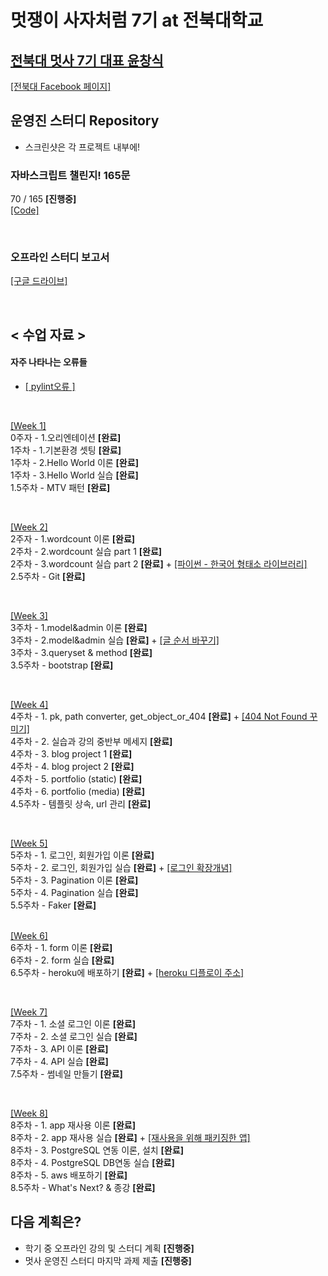 # 멋쟁이 사자처럼 7기 at 전북대학교

## [전북대 멋사 7기 대표 **윤창식**](https://github.com/CaesiumY)

[[전북대 Facebook 페이지]](https://www.facebook.com/likelioncbnu/)

## 운영진 스터디 Repository

- 스크린샷은 각 프로젝트 내부에!

### 자바스크립트 챌린지! 165문

70 / 165 **[진행중]** <br>
[[Code]](https://github.com/CaesiumY/python-django_with_Likelion/tree/master/Javascript_Challenge)

<br/>

### 오프라인 스터디 보고서

[[구글 드라이브]](https://drive.google.com/drive/u/0/folders/1-JFqYxuwCFr2RpFy9KkNAsX3qs7vvxDT)

<br/>

## < 수업 자료 >

#### 자주 나타나는 오류들

- [[ pylint오류 ]](https://class.likelion.org/board/question/81)

<br/>

[[Week 1]](https://github.com/CaesiumY/python-django_with_Likelion/tree/master/firstsite)<br/>
0주자 - 1.오리엔테이션 **[완료]**<br/>
1주차 - 1.기본환경 셋팅 **[완료]**<br/>
1주차 - 2.Hello World 이론 **[완료]**<br/>
1주차 - 3.Hello World 실습 **[완료]**<br/>
1.5주차 - MTV 패턴 **[완료]**<br/>

<br/>

[[Week 2]](https://github.com/CaesiumY/python-django_with_Likelion/tree/master/firstproject)<br/>
2주자 - 1.wordcount 이론 **[완료]**<br/>
2주차 - 2.wordcount 실습 part 1 **[완료]**<br/>
2주차 - 3.wordcount 실습 part 2 **[완료]** + [[파이썬 - 한국어 형태소 라이브러리]](https://konlpy-ko.readthedocs.io/ko/v0.4.3/#) <br/>
2.5주차 - Git **[완료]**<br/>

<br/>

[[Week 3]](https://github.com/CaesiumY/python-django_with_Likelion/tree/master/secondproject)<br/>
3주차 - 1.model&admin 이론 **[완료]**<br/>
3주차 - 2.model&admin 실습 **[완료]** + [[글 순서 바꾸기]](https://class.likelion.org/board/question/128) <br/>
3주차 - 3.queryset & method **[완료]**<br/>
3.5주차 - bootstrap **[완료]**<br/>

<br/>

[[Week 4]](https://github.com/CaesiumY/python-django_with_Likelion/tree/master/secondproject)<br/>
4주차 - 1. pk, path converter, get_object_or_404 **[완료]** + [[404 Not Found 꾸미기]](https://github.com/daebalprime/LIKELION_ASSIGN1/blob/master/assign2.md)<br/>
4주차 - 2. 실습과 강의 중반부 메세지 **[완료]**<br/>
4주차 - 3. blog project 1 **[완료]**<br/>
4주차 - 4. blog project 2 **[완료]**<br/>
4주차 - 5. portfolio (static) **[완료]**<br/>
4주차 - 6. portfolio (media) **[완료]**<br/>
4.5주차 - 템플릿 상속, url 관리 **[완료]**<br/>

<br/>

[[Week 5]](https://github.com/CaesiumY/python-django_with_Likelion/tree/master/secondproject)<br/>
5주차 - 1. 로그인, 회원가입 이론 **[완료]**<br/>
5주차 - 2. 로그인, 회원가입 실습 **[완료]** + [[로그인 확장개념]](https://class.likelion.org/board/question/132)  
5주차 - 3. Pagination 이론 **[완료]**<br/>
5주차 - 4. Pagination 실습 **[완료]**<br/>
5.5주차 - Faker **[완료]**<br/>
<br/>

[[Week 6]](https://github.com/CaesiumY/django_LikeLion_blog)<br/>
6주차 - 1. form 이론 **[완료]**<br/>
6주차 - 2. form 실습 **[완료]**<br/>
6.5주차 - heroku에 배포하기 **[완료]** + [[heroku 디플로이 주소]](https://obscure-peak-29847.herokuapp.com/)<br/>

<br/>

[[Week 7]](https://github.com/CaesiumY/python-django_with_Likelion/tree/master/secondproject)<br/>
7주차 - 1. 소셜 로그인 이론 **[완료]**<br/>
7주차 - 2. 소셜 로그인 실습 **[완료]**<br/>
7주차 - 3. API 이론 **[완료]**<br/>
7주차 - 4. API 실습 **[완료]**<br/>
7.5주차 - 썸네일 만들기 **[완료]**<br/>

<br/>

[[Week 8]](https://github.com/CaesiumY/django_LikeLion_blog)<br/>
8주차 - 1. app 재사용 이론 **[완료]**<br/>
8주차 - 2. app 재사용 실습 **[완료]** + [[재사용을 위해 패키징한 앱]](https://github.com/CaesiumY/python-django_with_Likelion/tree/master/django-accounts)<br/>
8주차 - 3. PostgreSQL 연동 이론, 설치 **[완료]**<br/>
8주차 - 4. PostgreSQL DB연동 실습 **[완료]**<br/>
8주차 - 5. aws 배포하기 **[완료]**<br/>
8.5주차 - What's Next? & 종강 **[완료]**<br/>

## 다음 계획은?

- 학기 중 오프라인 강의 및 스터디 계획 **[진행중]**
- 멋사 운영진 스터디 마지막 과제 제출 **[진행중]**
